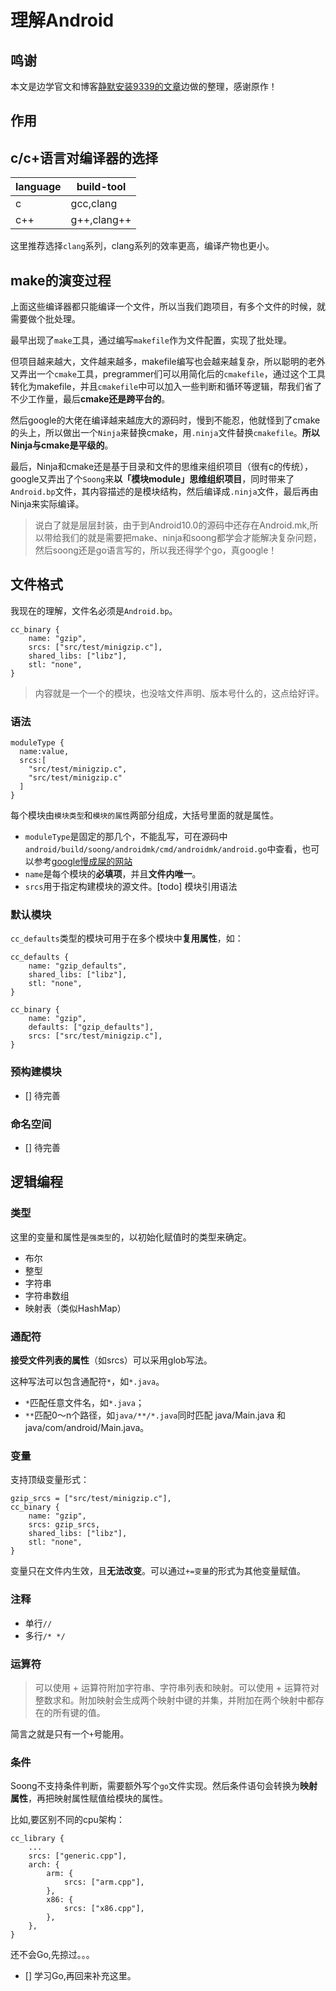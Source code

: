 # 理解Android


<!--more-->

## 鸣谢

本文是边学官文和博客[静默安装9339的文章](https://blog.csdn.net/fanx9339/article/details/106896653)边做的整理，感谢原作！

## 作用

## c/c+语言对编译器的选择

| language | build-tool  |
| -------- | ----------- |
| c        | gcc,clang   |
| c++      | g++,clang++ |

这里推荐选择`clang`系列，clang系列的效率更高，编译产物也更小。

## make的演变过程

上面这些编译器都只能编译一个文件，所以当我们跑项目，有多个文件的时候，就需要做个批处理。

最早出现了`make`工具，通过编写`makefile`作为文件配置，实现了批处理。

但项目越来越大，文件越来越多，makefile编写也会越来越复杂，所以聪明的老外又弄出一个`cmake`工具，pregrammer们可以用简化后的`cmakefile`，通过这个工具转化为makefile，并且`cmakefile`中可以加入一些判断和循环等逻辑，帮我们省了不少工作量，最后**cmake还是跨平台的**。

然后google的大佬在编译越来越庞大的源码时，慢到不能忍，他就怪到了cmake的头上，所以做出一个`Ninja`来替换cmake，用`.ninja`文件替换`cmakefile`。**所以Ninja与cmake是平级的**。

最后，Ninja和cmake还是基于目录和文件的思维来组织项目（很有c的传统），google又弄出了个`Soong`来**以「模块module」思维组织项目**，同时带来了`Android.bp`文件，其内容描述的是模块结构，然后编译成`.ninja`文件，最后再由Ninja来实际编译。

>说白了就是层层封装，由于到Android10.0的源码中还存在Android.mk,所以带给我们的就是需要把make、ninja和soong都学会才能解决复杂问题，然后soong还是go语言写的，所以我还得学个go，真google！

## 文件格式

我现在的理解，文件名必须是`Android.bp`。

```
cc_binary {
    name: "gzip",
    srcs: ["src/test/minigzip.c"],
    shared_libs: ["libz"],
    stl: "none",
}
```

>内容就是一个一个的模块，也没啥文件声明、版本号什么的，这点给好评。

### 语法

```
moduleType {
  name:value,
  srcs:[
    "src/test/minigzip.c",
    "src/test/minigzip.c"
  ]
}
```

每个模块由`模块类型`和`模块的属性`两部分组成，大括号里面的就是属性。

- `moduleType`是固定的那几个，不能乱写，可在源码中`android/build/soong/androidmk/cmd/androidmk/android.go`中查看，也可以参考[google慢成屎的网站](https://ci.android.com/builds/submitted/8833803/linux/latest/view/soong_build.html)
- `name`是每个模块的**必填项**，并且**文件内唯一**。
- `srcs`用于指定构建模块的源文件。[todo] 模块引用语法

### 默认模块

`cc_defaults`类型的模块可用于在多个模块中**复用属性**，如：

```
cc_defaults {
    name: "gzip_defaults",
    shared_libs: ["libz"],
    stl: "none",
}

cc_binary {
    name: "gzip",
    defaults: ["gzip_defaults"],
    srcs: ["src/test/minigzip.c"],
}
```

### 预构建模块

- [] 待完善

### 命名空间

- [] 待完善

## 逻辑编程

### 类型

这里的变量和属性是`强类型`的，以初始化赋值时的类型来确定。

- 布尔
- 整型
- 字符串
- 字符串数组
- 映射表（类似HashMap）

### 通配符

**接受文件列表的属性**（如srcs）可以采用glob写法。

这种写法可以包含通配符`*`，如`*.java`。

- `*`匹配任意文件名，如`*.java`；
- `**`匹配0～n个路径，如`java/**/*.java`同时匹配 java/Main.java 和 java/com/android/Main.java。

### 变量

支持顶级变量形式：

```
gzip_srcs = ["src/test/minigzip.c"],
cc_binary {
    name: "gzip",
    srcs: gzip_srcs,
    shared_libs: ["libz"],
    stl: "none",
}
```

变量只在文件内生效，且**无法改变**。可以通过`+=变量`的形式为其他变量赋值。

### 注释

- 单行`//`
- 多行`/* */`

### 运算符

>可以使用 + 运算符附加字符串、字符串列表和映射。可以使用 + 运算符对整数求和。附加映射会生成两个映射中键的并集，并附加在两个映射中都存在的所有键的值。

简言之就是只有一个`+`号能用。

### 条件

Soong不支持条件判断，需要额外写个`go`文件实现。然后条件语句会转换为**映射属性**，再把映射属性赋值给模块的属性。

比如,要区别不同的cpu架构：

```
cc_library {
    ...
    srcs: ["generic.cpp"],
    arch: {
        arm: {
            srcs: ["arm.cpp"],
        },
        x86: {
            srcs: ["x86.cpp"],
        },
    },
}
```

还不会Go,先掠过。。。

- [] 学习Go,再回来补充这里。
